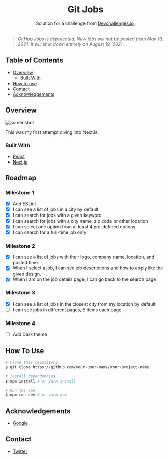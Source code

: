 <!-- Please update value in the {}  -->

<h1 align="center">Git Jobs</h1>

<div align="center">
   Solution for a challenge from  <a href="http://devchallenges.io" target="_blank">Devchallenges.io</a>.
</div>

<br>

> _GitHub Jobs is deprecated! New jobs will not be posted from May 19, 2021. It will shut down entirely on August 19, 2021._

<!-- TABLE OF CONTENTS -->

## Table of Contents

- [Overview](#overview)
  - [Built With](#built-with)
- [How to use](#how-to-use)
- [Contact](#contact)
- [Acknowledgements](#acknowledgements)

<!-- OVERVIEW -->

## Overview

![screenshot](https://user-images.githubusercontent.com/5723692/103759063-f60c0080-4fc7-11eb-8dc2-6a6c206c5022.png)

This was my first attempt diving into NextJs.

### Built With

<!-- This section should list any major frameworks that you built your project using. Here are a few examples.-->

- [React](https://reactjs.org/)
- [Next.js](https://nextjs.org/)

## Roadmap

### Milestone 1

- [x] Add ESLint
- [x] I can see a list of jobs in a city by default
- [x] I can search for jobs with a given keyword
- [x] I can search for jobs with a city name, zip code or other location
- [x] I can select one option from at least 4 pre-defined options
- [x] I can search for a full-time job only

### Milestone 2

- [x] I can see a list of jobs with their logo, company name, location, and posted time.
- [x] When I select a job, I can see job descriptions and how to apply like the given design.
- [x] When I am on the job details page, I can go back to the search page

### Milestone 3

- [x] I can see a list of jobs in the closest city from my location by default
- [ ] I can see jobs in different pages, 5 items each page

### Milestone 4

- [ ] Add Dark theme

## How To Use

<!-- Example: -->

```bash
# Clone this repository
$ git clone https://github.com/your-user-name/your-project-name

# Install dependencies
$ npm install # or yarn install

# Run the app
$ npm run dev # or yarn dev
```

## Acknowledgements

<!-- This section should list any articles or add-ons/plugins that helps you to complete the project. This is optional but it will help you in the future. For example: -->

- [Google](https://www.google.com/)

## Contact

- [Twitter](https://{twitter.com/saschamars})
